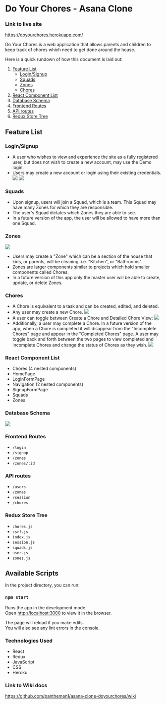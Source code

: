 # Do Your Chores - Asana Clone

### Link to live site

https://doyourchores.herokuapp.com/

Do Your Chores is a web application that allows parents and children to keep track of chores which need to get done around the house.

Here is a quick rundown of how this document is laid out:

1. [Feature List](#feature-list)
   - [Login/Signup](#login/signup)
   - [Squads](#squads)
   - [Zones](#zones)
   - [Chores](#chores)
2. [React Component List](#react-component-list)
3. [Database Schema](#database-schema)
4. [Frontend Routes](#frontend-routes)
5. [API routes](#api-routes)
6. [Redux Store Tree](#redux-store-tree)

## Feature List

### Login/Signup

- A user who wishes to view and experience the site as a fully registered user, but does not wish to create a new account, may use the Demo login.
- Users may create a new account or login using their existing credentials.
  ![](https://i.postimg.cc/cCHzr61N/Login-page.jpg)
  ![](https://i.postimg.cc/Fzd2T1MV/Signup-page.jpg)

### Squads

- Upon signup, users will join a Squad, which is a team. This Squad may have many Zones for which they are responsible.
- The user's Squad dictates which Zones they are able to see.
- In a future version of the app, the user will be allowed to have more than one Squad.

### Zones

![](https://i.postimg.cc/HWbG88tT/zones-page.jpg)

- Users may create a "Zone" which can be a section of the house that kids, or parents, will be cleaning. i.e. "Kitchen", or "Bathrooms".
- Zones are larger components similar to projects which hold smaller components called Chores.
- In a future version of this app only the master user will be able to create, update, or delete Zones.

### Chores

- A Chore is equivalent to a task and can be created, edited, and deleted.
- Any user may create a new Chore.
  ![](https://i.postimg.cc/QdZ5jfsg/create-a-chore.gif)
- A user can toggle between Create a Chore and Detailed Chore View:
  ![](https://i.postimg.cc/FKkWdP8P/toggle-detailed-view.gif)
- Additionally, a user may complete a Chore. In a future version of the app, when a Chore is completed it will disappear from the "Incomplete Chores" page and appear in the "Completed Chores" page. A user may toggle back and forth between the two pages to view completed and incomplete Chores and change the status of Chores as they wish.
  ![](https://i.postimg.cc/Y0vZRpsH/complete-chore.gif)

### React Component List

- Chores (4 nested components)
- HomePage
- LoginFormPage
- Navigation (2 nested components)
- SignupFormPage
- Squads
- Zones

### Database Schema

![](https://i.postimg.cc/nVQgbfDM/database-schema.jpg)

### Frontend Routes

- `/login`
- `/signup`
- `/zones`
- `/zones/:id`

### API routes

- `/users`
- `/zones`
- `/session`
- `/chores`

### Redux Store Tree

- `chores.js`
- `csrf.js`
- `index.js`
- `session.js`
- `squads.js`
- `user.js`
- `zones.js`

## Available Scripts

In the project directory, you can run:

### `npm start`

Runs the app in the development mode.\
Open [http://localhost:3000](http://localhost:3000) to view it in the browser.

The page will reload if you make edits.\
You will also see any lint errors in the console.

### Technologies Used

- React
- Redux
- JavaScript
- CSS
- Heroku

### Link to Wiki docs

https://github.com/pantheman1/asana-clone-doyourchores/wiki
